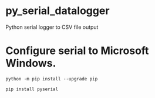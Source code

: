 # py_serial_datalogger
Python serial logger to CSV file output


# Configure serial to Microsoft Windows.

```
python -m pip install --upgrade pip
```


```
pip install pyserial
```
